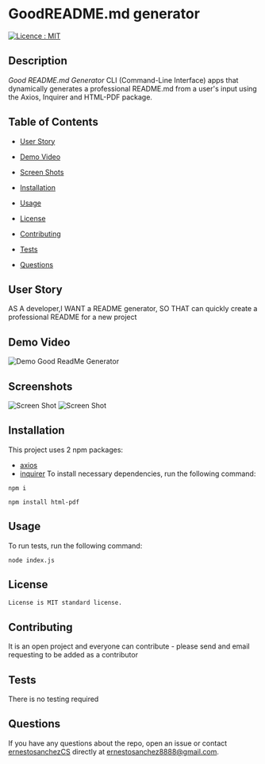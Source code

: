 
# GoodREADME.md generator
[![Licence : MIT](https://img.shields.io/badge/Licence-MIT-blue.svg)](https://opensource.org/licences/MIT)
    
## Description
    
*Good README.md Generator* CLI (Command-Line Interface) apps that dynamically generates a professional README.md from a user's input using the Axios, Inquirer and HTML-PDF package.
    
## Table of Contents 
* [User Story](#userstory)
* [Demo Video](#demovideo)
* [Screen Shots](#screenshots)
    
* [Installation](#installation)
    
* [Usage](#usage)
    
* [License](#license)
    
* [Contributing](#contributing)
    
* [Tests](#tests)
    
* [Questions](#questions)
## User Story
    
AS A developer,I WANT a README generator, SO THAT can quickly create a professional README for a new project
## Demo Video
    
![Demo Good ReadMe Generator](https://.gif)
## Screenshots
![Screen Shot](https://.png)
![Screen Shot](https://.png)
    
   
## Installation
    
This project uses 2 npm packages: 
* [axios](https://www.npmjs.com/package/axios)
* [inquirer](https://www.npmjs.com/package/inquirer)
To install necessary dependencies, run the following command:
    
```
npm i
```
```
npm install html-pdf
```
    
## Usage
    
To run tests, run the following command:
    
```
node index.js
```
    

## License
    License is MIT standard license.
        
## Contributing
    
It is an open project and everyone can contribute - please send and email requesting to be added as a contributor
    
## Tests
    
There is no testing required
    
## Questions
    
If you have any questions about the repo, open an issue or contact [ernestosanchezCS](https://github.com/ernestosanchezCS/) directly at ernestosanchez8888@gmail.com.